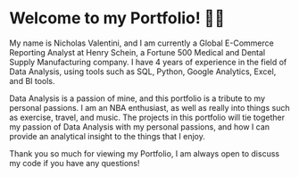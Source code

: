 # Welcome to my Portfolio! 👋🏻

My name is Nicholas Valentini, and I am currently a Global E-Commerce Reporting Analyst at Henry Schein, a Fortune 500 Medical and Dental Supply Manufacturing company. I have 4 years of experience in the field of Data Analysis, using tools such as SQL, Python, Google Analytics, Excel, and BI tools. 

Data Analysis is a passion of mine, and this portfolio is a tribute to my personal passions. I am an NBA enthusiast, as well as really into things such as exercise, travel, and music. The projects in this portfolio will tie together my passion of Data Analysis with my personal passions, and how I can provide an analytical insight to the things that I enjoy. 

Thank you so much for viewing my Portfolio, I am always open to discuss my code if you have any questions!

